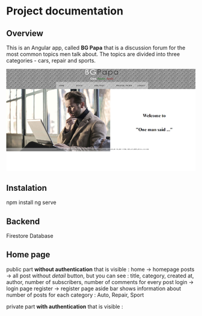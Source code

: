 # Project documentation
## Overview
  This is an Angular app, called **BG Papa** that is a discussion forum for the most common topics men talk about. The topics are divided into three categories - cars, repair and sports.

  
![homepage image](Homepage.png)


## Instalation

  npm install
  ng serve
  
## Backend

  Firestore Database
  
## Home page

  public part **without authentication** that is visible :
    home -> homepage
    posts -> all post without *detail* button, but you can see : title, category, created at, author, number of subscribers, number of comments for every post
    login -> login page
    register -> register page
    aside bar shows information about number of posts for each category : Auto, Repair, Sport

  private part **with authentication** that is visible :
    
